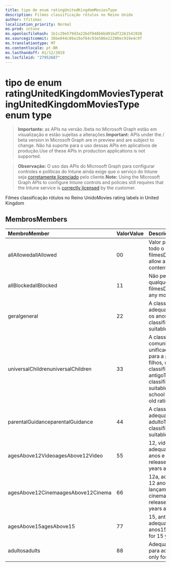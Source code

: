 ```yaml
---
title: tipo de enum ratingUnitedKingdomMoviesType
description: Filmes classificação rótulos no Reino Unido
author: tfitzmac
localization_priority: Normal
ms.prod: intune
ms.openlocfilehash: 1b1c29e579d3a22bdf848b6bd01bdf2261541938
ms.sourcegitcommit: 36be044c89a19af84c93e586e22200ec919e4c9f
ms.translationtype: MT
ms.contentlocale: pt-BR
ms.lasthandoff: 01/12/2019
ms.locfileid: "27952687"
---
```

# <a name="ratingunitedkingdommoviestype-enum-type"></a><span data-ttu-id="cc285-103">tipo de enum ratingUnitedKingdomMoviesType</span><span class="sxs-lookup"><span data-stu-id="cc285-103">ratingUnitedKingdomMoviesType enum type</span></span>

> <span data-ttu-id="cc285-104">**Importante:** as APIs na versão /beta no Microsoft Graph estão em visualização e estão sujeitas a alterações.</span><span class="sxs-lookup"><span data-stu-id="cc285-104">**Important:** APIs under the / beta version in Microsoft Graph are in preview and are subject to change.</span></span> <span data-ttu-id="cc285-105">Não há suporte para o uso dessas APIs em aplicativos de produção.</span><span class="sxs-lookup"><span data-stu-id="cc285-105">Use of these APIs in production applications is not supported.</span></span>

> <span data-ttu-id="cc285-106">**Observação:** O uso das APIs do Microsoft Graph para configurar controles e políticas do Intune ainda exige que o serviço do Intune seja [corretamente licenciado](https://go.microsoft.com/fwlink/?linkid=839381) pelo cliente.</span><span class="sxs-lookup"><span data-stu-id="cc285-106">**Note:** Using the Microsoft Graph APIs to configure Intune controls and policies still requires that the Intune service is [correctly licensed](https://go.microsoft.com/fwlink/?linkid=839381) by the customer.</span></span>

<span data-ttu-id="cc285-107">Filmes classificação rótulos no Reino Unido</span><span class="sxs-lookup"><span data-stu-id="cc285-107">Movies rating labels in United Kingdom</span></span>
## <a name="members"></a><span data-ttu-id="cc285-108">Membros</span><span class="sxs-lookup"><span data-stu-id="cc285-108">Members</span></span>
|<span data-ttu-id="cc285-109">Membro</span><span class="sxs-lookup"><span data-stu-id="cc285-109">Member</span></span>|<span data-ttu-id="cc285-110">Valor</span><span class="sxs-lookup"><span data-stu-id="cc285-110">Value</span></span>|<span data-ttu-id="cc285-111">Descrição</span><span class="sxs-lookup"><span data-stu-id="cc285-111">Description</span></span>|
|:---|:---|:---|
|<span data-ttu-id="cc285-112">allAllowed</span><span class="sxs-lookup"><span data-stu-id="cc285-112">allAllowed</span></span>|<span data-ttu-id="cc285-113">0</span><span class="sxs-lookup"><span data-stu-id="cc285-113">0</span></span>|<span data-ttu-id="cc285-114">Valor padrão, permitir todo o conteúdo de filmes</span><span class="sxs-lookup"><span data-stu-id="cc285-114">Default value, allow all movies content</span></span>|
|<span data-ttu-id="cc285-115">allBlocked</span><span class="sxs-lookup"><span data-stu-id="cc285-115">allBlocked</span></span>|<span data-ttu-id="cc285-116">1</span><span class="sxs-lookup"><span data-stu-id="cc285-116">1</span></span>|<span data-ttu-id="cc285-117">Não permitir que qualquer conteúdo filmes</span><span class="sxs-lookup"><span data-stu-id="cc285-117">Do not allow any movies content</span></span>|
|<span data-ttu-id="cc285-118">geral</span><span class="sxs-lookup"><span data-stu-id="cc285-118">general</span></span>|<span data-ttu-id="cc285-119">2</span><span class="sxs-lookup"><span data-stu-id="cc285-119">2</span></span>|<span data-ttu-id="cc285-120">A classificação de U é adequada para todos os anos</span><span class="sxs-lookup"><span data-stu-id="cc285-120">The U classification is suitable for all ages</span></span>|
|<span data-ttu-id="cc285-121">universalChildren</span><span class="sxs-lookup"><span data-stu-id="cc285-121">universalChildren</span></span>|<span data-ttu-id="cc285-122">3</span><span class="sxs-lookup"><span data-stu-id="cc285-122">3</span></span>|<span data-ttu-id="cc285-123">A classificação de comunicação unificada é adequada para a pré-escola filhos, um rótulo de classificação antigo</span><span class="sxs-lookup"><span data-stu-id="cc285-123">The UC classification is suitable for pre-school children, an old rating label</span></span>|
|<span data-ttu-id="cc285-124">parentalGuidance</span><span class="sxs-lookup"><span data-stu-id="cc285-124">parentalGuidance</span></span>|<span data-ttu-id="cc285-125">4</span><span class="sxs-lookup"><span data-stu-id="cc285-125">4</span></span>|<span data-ttu-id="cc285-126">A classificação PG é adequada para adulto</span><span class="sxs-lookup"><span data-stu-id="cc285-126">The PG classification is suitable for mature</span></span>|
|<span data-ttu-id="cc285-127">agesAbove12Video</span><span class="sxs-lookup"><span data-stu-id="cc285-127">agesAbove12Video</span></span>|<span data-ttu-id="cc285-128">5</span><span class="sxs-lookup"><span data-stu-id="cc285-128">5</span></span>|<span data-ttu-id="cc285-129">12, vídeo de versão adequado para 12 anos e sobre</span><span class="sxs-lookup"><span data-stu-id="cc285-129">12, video release suitable for 12 years and over</span></span>|
|<span data-ttu-id="cc285-130">agesAbove12Cinema</span><span class="sxs-lookup"><span data-stu-id="cc285-130">agesAbove12Cinema</span></span>|<span data-ttu-id="cc285-131">6</span><span class="sxs-lookup"><span data-stu-id="cc285-131">6</span></span>|<span data-ttu-id="cc285-132">12a, adequado para 12 anos e ao longo de lançamento de cinema</span><span class="sxs-lookup"><span data-stu-id="cc285-132">12A, cinema release suitable for 12 years and over</span></span>|
|<span data-ttu-id="cc285-133">agesAbove15</span><span class="sxs-lookup"><span data-stu-id="cc285-133">agesAbove15</span></span>|<span data-ttu-id="cc285-134">7</span><span class="sxs-lookup"><span data-stu-id="cc285-134">7</span></span>|<span data-ttu-id="cc285-135">15, antigas e adequado para quinze anos</span><span class="sxs-lookup"><span data-stu-id="cc285-135">15, suitable only for 15 years and older</span></span>|
|<span data-ttu-id="cc285-136">adultos</span><span class="sxs-lookup"><span data-stu-id="cc285-136">adults</span></span>|<span data-ttu-id="cc285-137">8</span><span class="sxs-lookup"><span data-stu-id="cc285-137">8</span></span>|<span data-ttu-id="cc285-138">Adequado somente para adultos</span><span class="sxs-lookup"><span data-stu-id="cc285-138">Suitable only for adults</span></span>|






